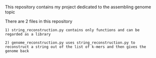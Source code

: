 This repository contains my project dedicated to the assembling genome topic

There are 2 files in this repository

    1) string_reconstruction.py contains only functions and can be regarded as a library
  
    2) genome_reconstruction.py uses string_reconstruction.py to reconstruct a string out of the list of k-mers and then gives the genome back
